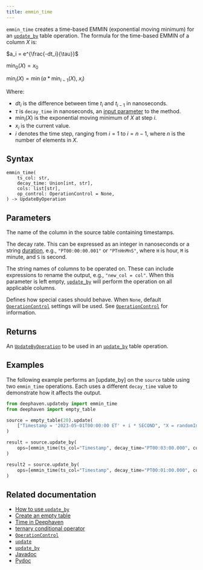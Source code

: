 ```yaml
---
title: emmin_time
---
```


`emmin_time` creates a time-based EMMIN (exponential moving minimum) for an [`update_by`](./updateBy.md) table operation. The formula for the time-based EMMIN of a column $X$ is:

$a_i = e^{\frac{-dt_i}{\tau}}$

$\min_0(X) = x_0$

$\min_i(X) = \min(a*\min_{i-1}(X), \; x_i)$

Where:

- $dt_i$ is the difference between time $t_i$ and $t_{i-1}$ in nanoseconds.
- $\tau$ is `decay_time` in nanoseconds, an [input parameter](#parameters) to the method.
- $\min_i(X)$ is the exponential moving minimum of $X$ at step $i$.
- $x_i$ is the current value.
- $i$ denotes the time step, ranging from $i=1$ to $i = n-1$, where $n$ is the number of elements in $X$.

## Syntax

```
emmin_time(
    ts_col: str,
    decay_time: Union[int, str],
    cols: list[str],
    op_control: OperationControl = None,
) -> UpdateByOperation
```

## Parameters

<ParamTable>
<Param name="ts_col" type="str">

The name of the column in the source table containing timestamps.

</Param>
<Param name="decay_time" type="Union[int, str]">

The decay rate. This can be expressed as an integer in nanoseconds or a string [duration](../../query-language/types/durations.md), e.g., `"PT00:00:00.001"` or `"PTnHnMnS"`, where `H` is hour, `M` is minute, and `S` is second.

</Param>
<Param name="cols" type="Union[str, list[str]]">

The string names of columns to be operated on. These can include expressions to rename the output, e.g., `"new_col = col"`. When this parameter is left empty, [`update_by`](./updateBy.md) will perform the operation on all applicable columns.

</Param>
<Param name="op_control" type="OperationControl">

Defines how special cases should behave. When `None`, default [`OperationControl`](./OperationControl.md) settings will be used. See [`OperationControl`](./OperationControl.md) for information.

</Param>
</ParamTable>

## Returns

An [`UpdateByOperation`](./updateBy.md#parameters) to be used in an [`update_by`](./updateBy.md) table operation.

## Examples

The following example performs an [update_by] on the `source` table using two `emmin_time` operations. Each uses a different `decay_time` value to demonstrate how it affects the output.

```python order=result,result2,source
from deephaven.updateby import emmin_time
from deephaven import empty_table

source = empty_table(20).update(
    ["Timestamp = '2023-05-01T00:00:00 ET' + i * SECOND", "X = randomInt(0,25)"]
)

result = source.update_by(
    ops=[emmin_time(ts_col="Timestamp", decay_time="PT00:03:00.000", cols="EmMinX = X")]
)

result2 = source.update_by(
    ops=[emmin_time(ts_col="Timestamp", decay_time="PT00:01:00.000", cols="EmMinX = X")]
)
```

## Related documentation

- [How to use `update_by`](../../../how-to-guides/use-update-by.md)
- [Create an empty table](../../../how-to-guides/new-and-empty-table.md#empty_table)
- [Time in Deephaven](../../../conceptual/time-in-deephaven.md)
- [ternary conditional operator](../../../how-to-guides/ternary-if-how-to.md)
- [`OperationControl`](./OperationControl.md)
- [`update`](../select/update.md)
- [`update_by`](./updateBy.md)
- [Javadoc](https://deephaven.io/core/javadoc/io/deephaven/api/updateby/UpdateByOperation.html#EmMin(java.lang.String,long,java.lang.String...))
- [Pydoc](/core/pydoc/code/deephaven.updateby.html#deephaven.updateby.emmin_time)
